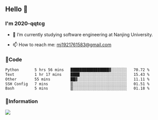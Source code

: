 ## Hello 👋


### I'm 2020-qqtcg

- 🔭 I’m currently studying software engineering at Nanjing University. 
<!-- - 🌱 I’m currently learning MLsys and -->
<!-- - 👯 I’m looking to collaborate on ... -->
<!-- - 🤔 I’m looking for help with ... -->
<!-- - 💬 Ask me about ... -->
- 📫 How to reach me: mj1921761583@gmail.com
<!-- - 😄 Pronouns: ... -->
<!-- - ⚡ Fun fact: ... -->

### 🌱Code
<!--START_SECTION:waka-->

```txt
Python       5 hrs 56 mins   █████████████████▓░░░░░░░   70.72 %
Text         1 hr 17 mins    ████░░░░░░░░░░░░░░░░░░░░░   15.43 %
Other        55 mins         ██▓░░░░░░░░░░░░░░░░░░░░░░   11.11 %
SSH Config   7 mins          ▒░░░░░░░░░░░░░░░░░░░░░░░░   01.51 %
Bash         5 mins          ▒░░░░░░░░░░░░░░░░░░░░░░░░   01.18 %
```

<!--END_SECTION:waka-->

### 💬Information
![](https://github-readme-stats.vercel.app/api?username=2020-qqtcg&theme=buefy&hide_border=false)


<!-- <div align="center"> <img src="https://github-readme-activity-graph.vercel.app/graph?username=2020-qqtcg&theme=minimal" /> </div> -->


